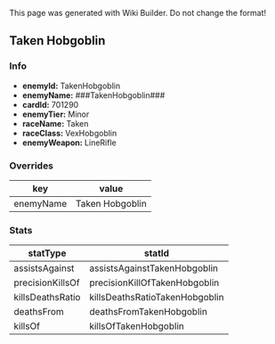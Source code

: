 <span class="wiki-builder">This page was generated with Wiki Builder. Do not change the format!</span>

## Taken Hobgoblin
### Info
* **enemyId:** TakenHobgoblin
* **enemyName:** ###TakenHobgoblin###
* **cardId:** 701290
* **enemyTier:** Minor
* **raceName:** Taken
* **raceClass:** VexHobgoblin
* **enemyWeapon:** LineRifle

### Overrides
key | value
--- | -----
enemyName | Taken Hobgoblin

### Stats
statType | statId
-------- | ------
assistsAgainst | assistsAgainstTakenHobgoblin
precisionKillsOf | precisionKillOfTakenHobgoblin
killsDeathsRatio | killsDeathsRatioTakenHobgoblin
deathsFrom | deathsFromTakenHobgoblin
killsOf | killsOfTakenHobgoblin

